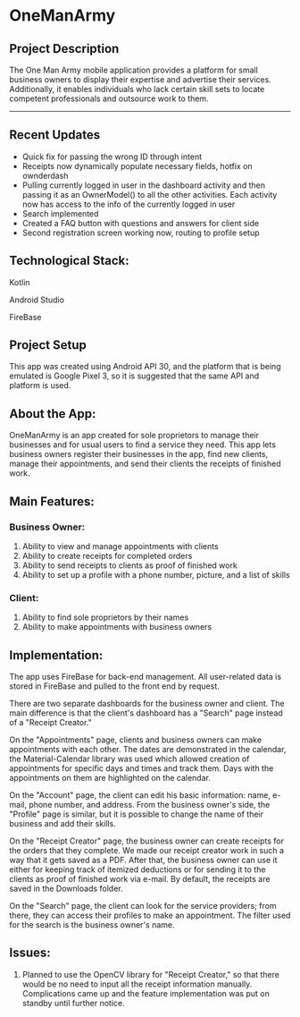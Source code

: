 # OneManArmy

## Project Description

The One Man Army mobile application provides a platform for small business owners to display their expertise and advertise their services. Additionally, it enables individuals who lack certain skill sets to locate competent professionals and outsource work to them.
______________________________________________________________

## Recent Updates
* Quick fix for passing the wrong ID through intent
* Receipts now dynamically populate necessary fields, hotfix on ownderdash
* Pulling currently logged in user in the dashboard activity and then passing it as an OwnerModel() to all the other activities. Each activity now has access to the info of the currently logged in user 
* Search implemented 
* Created a FAQ button with questions and answers for client side 
* Second registration screen working now, routing to profile setup 

## Technological Stack:

Kotlin

Android Studio

FireBase


## Project Setup

This app was created using Android API 30, and the platform that is being emulated is Google Pixel 3, so it is suggested that the same API and platform is used.


## About the App:

OneManArmy is an app created for sole proprietors to manage their businesses and for usual users to find a service they need. This app lets business owners register their businesses in the app, find new clients, manage their appointments, and send their clients the receipts of finished work.


## Main Features:

### Business Owner:

1) Ability to view and manage appointments with clients
2) Ability to create receipts for completed orders
3) Ability to send receipts to clients as proof of finished work
4) Ability to set up a profile with a phone number, picture, and a list of skills

### Client:

1) Ability to find sole proprietors by their names
2) Ability to make appointments with business owners


## Implementation:

The app uses FireBase for back-end management. All user-related data is stored in FireBase and pulled to the front end by request.

There are two separate dashboards for the business owner and client. The main difference is that the client's dashboard has a "Search" page instead of a "Receipt Creator."

On the "Appointments" page, clients and business owners can make appointments with each other. The dates are demonstrated in the calendar, the Material-Calendar library was used which allowed creation of appointments for specific days and times and track them. Days with the appointments on them are highlighted on the calendar.

On the "Account" page, the client can edit his basic information: name, e-mail, phone number, and address. From the business owner's side, the "Profile" page is similar, but it is possible to change the name of their business and add their skills.

On the "Receipt Creator" page, the business owner can create receipts for the orders that they complete. We made our receipt creator work in such a way that it gets saved as a PDF. After that, the business owner can use it either for keeping track of itemized deductions or for sending it to the clients as proof of finished work via e-mail. By default, the receipts are saved in the Downloads folder.

On the "Search" page, the client can look for the service providers; from there, they can access their profiles to make an appointment. The filter used for the search is the business owner's name.


## Issues:

1) Planned to use the OpenCV library for "Receipt Creator," so that there would be no need to input all the receipt information manually. Complications came up and the feature implementation was put on standby until further notice.
